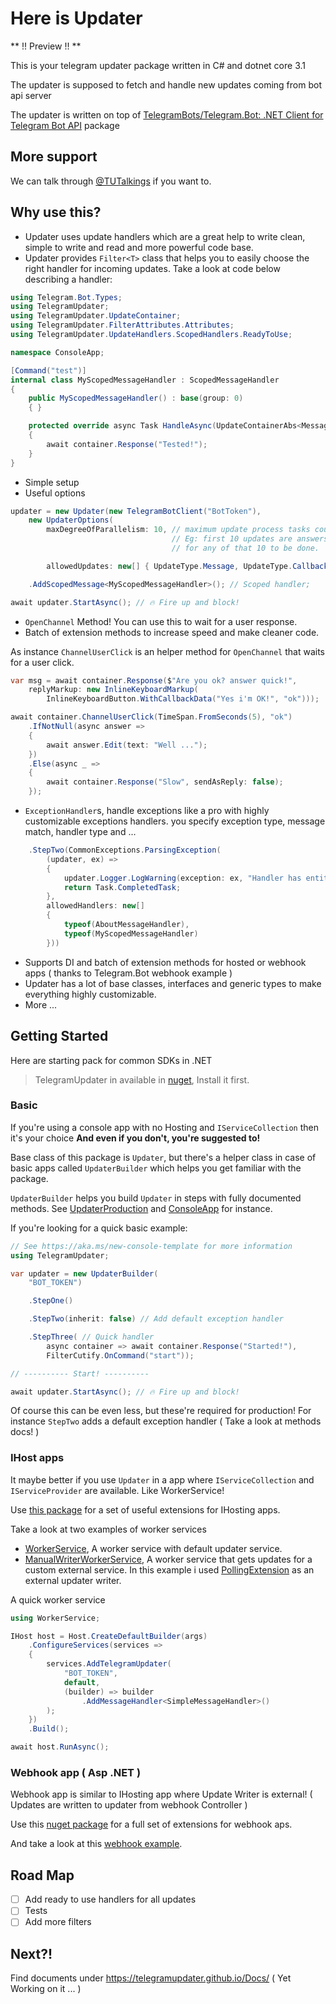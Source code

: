 # Here is **Updater**

** !! Preview !! **

This is your telegram updater package written in C# and dotnet core 3.1

The updater is supposed to fetch and handle new updates coming from bot api server

The updater is written on top of [TelegramBots/Telegram.Bot: .NET Client for Telegram Bot API](https://github.com/TelegramBots/Telegram.Bot) package

## More support

We can talk through [@TUTalkings](https://t.me/TUTalkings) if you want to.

## Why use this?

- Updater uses update handlers which are a great help to write clean, simple to write and read and more powerful code base.
- Updater provides `Filter<T>` class that helps you to easily choose the right handler for incoming updates.
Take a look at code below describing a handler:

```csharp
using Telegram.Bot.Types;
using TelegramUpdater;
using TelegramUpdater.UpdateContainer;
using TelegramUpdater.FilterAttributes.Attributes;
using TelegramUpdater.UpdateHandlers.ScopedHandlers.ReadyToUse;

namespace ConsoleApp;

[Command("test")]
internal class MyScopedMessageHandler : ScopedMessageHandler
{
    public MyScopedMessageHandler() : base(group: 0)
    { }

    protected override async Task HandleAsync(UpdateContainerAbs<Message> container)
    {
        await container.Response("Tested!");
    }
}
```

- Simple setup
- Useful options
```cs
updater = new Updater(new TelegramBotClient("BotToken"),
    new UpdaterOptions(
        maxDegreeOfParallelism: 10, // maximum update process tasks count at the same time
                                    // Eg: first 10 updates are answers quickly, but others should wait
                                    // for any of that 10 to be done.

        allowedUpdates: new[] { UpdateType.Message, UpdateType.CallbackQuery }))

    .AddScopedMessage<MyScopedMessageHandler>(); // Scoped handler;

await updater.StartAsync(); // 🔥 Fire up and block!
```

- `OpenChannel` Method! You can use this to wait for a user response.
- Batch of extension methods to increase speed and make cleaner code.

As instance `ChannelUserClick` is an helper method for `OpenChannel` that waits for a user click.

```cs
var msg = await container.Response($"Are you ok? answer quick!",
    replyMarkup: new InlineKeyboardMarkup(
        InlineKeyboardButton.WithCallbackData("Yes i'm OK!", "ok")));

await container.ChannelUserClick(TimeSpan.FromSeconds(5), "ok")
    .IfNotNull(async answer =>
    {
        await answer.Edit(text: "Well ...");
    })
    .Else(async _ =>
    {
        await container.Response("Slow", sendAsReply: false);
    });
```

- `ExceptionHandler`s, handle exceptions like a pro with highly customizable exceptions handlers. you specify exception type, message match, handler type and ...

```cs
    .StepTwo(CommonExceptions.ParsingException(
        (updater, ex) =>
        {
            updater.Logger.LogWarning(exception: ex, "Handler has entity parsing error!");
            return Task.CompletedTask;
        },
        allowedHandlers: new[]
        {
            typeof(AboutMessageHandler),
            typeof(MyScopedMessageHandler)
        }))
```

- Supports DI and batch of extension methods for hosted or webhook apps ( thanks to Telegram.Bot webhook example )
- Updater has a lot of base classes, interfaces and generic types to make everything highly customizable.
- More ...

## Getting Started

Here are starting pack for common SDKs in .NET

> TelegramUpdater in available in [nuget](https://www.nuget.org/packages/TelegramUpdater/), Install it first.

### Basic

If you're using a console app with no Hosting and `IServiceCollection` then it's your choice
**And even if you don't, you're suggested to!**

Base class of this package is `Updater`, but there's a helper class in case of basic apps called `UpdaterBuilder` which helps you
get familiar with the package.

`UpdaterBuilder` helps you build `Updater` in steps with fully documented methods.
See [UpdaterProduction](https://github.com/TelegramUpdater/TelegramUpdater/tree/master/Examples/UpdaterProduction) and
[ConsoleApp](https://github.com/TelegramUpdater/TelegramUpdater/tree/master/Examples/ConsoleApp) for instance.

If you're looking for a quick basic example:

```csharp
// See https://aka.ms/new-console-template for more information
using TelegramUpdater;

var updater = new UpdaterBuilder(
    "BOT_TOKEN")

    .StepOne()

    .StepTwo(inherit: false) // Add default exception handler

    .StepThree( // Quick handler
        async container => await container.Response("Started!"),
        FilterCutify.OnCommand("start"));

// ---------- Start! ----------

await updater.StartAsync(); // 🔥 Fire up and block!
```

Of course this can be even less, but these're required for production! For instance `StepTwo` adds a default exception handler ( Take a look at methods docs! )

### IHost apps

It maybe better if you use `Updater` in a app where `IServiceCollection` and `IServiceProvider` are available. Like WorkerService!

Use [this package](https://www.nuget.org/packages/TelegramUpdater.Hosting/1.0.1) for a set of useful extensions for IHosting apps.

Take a look at two examples of worker services

- [WorkerService](https://github.com/TelegramUpdater/TelegramUpdater/tree/master/Examples/WorkerService), A worker service with default updater service.
- [ManualWriterWorkerService](https://github.com/TelegramUpdater/TelegramUpdater/tree/master/Examples/ManualWriterWorker), A worker service that gets updates for a custom external service. In this example i used [PollingExtension](https://github.com/TelegramBots/Telegram.Bot.Extensions.Polling) as an external updater writer.

A quick worker service

```csharp
using WorkerService;

IHost host = Host.CreateDefaultBuilder(args)
    .ConfigureServices(services =>
    {
        services.AddTelegramUpdater(
            "BOT_TOKEN",
            default,
            (builder) => builder
                .AddMessageHandler<SimpleMessageHandler>()
        );
    })
    .Build();

await host.RunAsync();
```

### Webhook app ( Asp .NET )

Webhook app is similar to IHosting app where Update Writer is external! ( Updates are written to updater from webhook Controller )

Use this [nuget package](https://www.nuget.org/packages/TelegramUpdater.Asp/1.0.1) for a full set of extensions for webhook aps.

And take a look at this [webhook example](https://github.com/TelegramUpdater/TelegramUpdater/tree/master/Examples/WebhookApp).

## Road Map

- [ ] Add ready to use handlers for all updates
- [ ] Tests
- [ ] Add more filters

## Next?!

Find documents under https://telegramupdater.github.io/Docs/ ( Yet Working on it ... )
